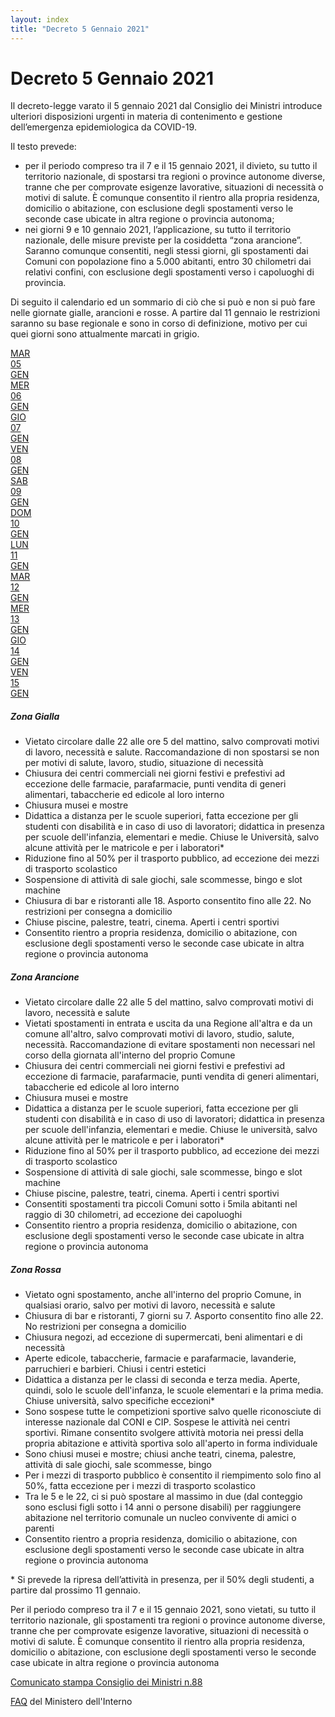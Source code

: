 ```yaml
---
layout: index
title: "Decreto 5 Gennaio 2021"
---
```

<div class="px-3 py-3 pt-md-5 pb-md-4 mx-auto text-justify">
    <h1 class="h1-responsive text-center">Decreto 5 Gennaio 2021</h1>
</div>
<div>
    <p>Il decreto-legge varato il 5 gennaio 2021 dal Consiglio dei Ministri introduce ulteriori disposizioni urgenti in materia di contenimento e gestione dell’emergenza epidemiologica da COVID-19.</p>
    <p>Il testo prevede:</p>
    <ul>
      <li>per il periodo compreso tra il 7 e il 15 gennaio 2021, il divieto, su tutto il territorio nazionale, di spostarsi tra regioni o province autonome diverse, tranne che per comprovate esigenze lavorative, situazioni di necessità o motivi di salute. È comunque consentito il rientro alla propria residenza, domicilio o abitazione, con esclusione degli spostamenti verso le seconde case ubicate in altra regione o provincia autonoma;</li>
      <li>nei giorni 9 e 10 gennaio 2021, l’applicazione, su tutto il territorio nazionale, delle misure previste per la cosiddetta “zona arancione”. Saranno comunque consentiti, negli stessi giorni, gli spostamenti dai Comuni con popolazione fino a 5.000 abitanti, entro 30 chilometri dai relativi confini, con esclusione degli spostamenti verso i capoluoghi di provincia.</li>
    </ul>
    <p>Di seguito il calendario ed un sommario di ciò che si può e non si può fare nelle giornate gialle, arancioni e rosse. A partire dal 11 gennaio le restrizioni saranno su base regionale e sono in corso di definizione, motivo per cui quei giorni sono attualmente marcati in grigio.</p>
</div>
  <div id="cal" class="row justify-content-center justify-content-sm-center mb-3">
      <a class="btn px-2 mx-1 cc-red    mt-2" href="#cc-red-zone"><div class="weekday">MAR</div><div class="day">05</div><div class="weekday">GEN</div></a>
      <a class="btn px-2 mx-1 cc-red    mt-2" href="#cc-red-zone"><div class="weekday">MER</div><div class="day">06</div><div class="weekday">GEN</div></a>
      <a class="btn px-2 mx-1 cc-yellow mt-2" href="#cc-yellow-zone"><div class="weekday">GIO</div><div class="day">07</div><div class="weekday">GEN</div></a>
      <a class="btn px-2 mx-1 cc-yellow mt-2" href="#cc-yellow-zone"><div class="weekday">VEN</div><div class="day">08</div><div class="weekday">GEN</div></a>
      <a class="btn px-2 mx-1 cc-orange mt-2" href="#cc-orange-zone"><div class="weekday">SAB</div><div class="day">09</div><div class="weekday">GEN</div></a>
      <a class="btn px-2 mx-1 cc-orange mt-2" href="#cc-orange-zone"><div class="weekday">DOM</div><div class="day">10</div><div class="weekday">GEN</div></a>
      <a class="btn px-2 mx-1 cc-grey   mt-2" href="#cc-grey-zone"><div class="weekday">LUN</div><div class="day">11</div><div class="weekday">GEN</div></a>
      <a class="btn px-2 mx-1 cc-grey   mt-2" href="#cc-grey-zone"><div class="weekday">MAR</div><div class="day">12</div><div class="weekday">GEN</div></a>
      <a class="btn px-2 mx-1 cc-grey   mt-2" href="#cc-grey-zone"><div class="weekday">MER</div><div class="day">13</div><div class="weekday">GEN</div></a>
      <a class="btn px-2 mx-1 cc-grey   mt-2" href="#cc-grey-zone"><div class="weekday">GIO</div><div class="day">14</div><div class="weekday">GEN</div></a>
      <a class="btn px-2 mx-1 cc-grey   mt-2" href="#cc-grey-zone"><div class="weekday">VEN</div><div class="day">15</div><div class="weekday">GEN</div></a>
      
  </div>
<div class="row row-cols-1 row-cols-md-3 g-4">
  <div class="col mt-3">
    <div id="cc-yellow-zone" class="card h-100 cc-yellow">
      <div class="card-header cc-yellow-highlight"><h5 class="card-title ">Zona Gialla</h5></div>
      <div class="card-body">
        <ul class="cc-zone">
          <li>Vietato circolare dalle 22 alle ore 5 del mattino, salvo comprovati motivi di lavoro, necessità e salute. Raccomandazione di non spostarsi se non per motivi di salute, lavoro, studio, situazione di necessità</li>
          <li>Chiusura dei centri commerciali nei giorni festivi e prefestivi ad eccezione delle farmacie, parafarmacie, punti vendita di generi alimentari, tabaccherie ed edicole al loro interno</li>
          <li>Chiusura musei e mostre</li>
          <li>Didattica a distanza per le scuole superiori, fatta eccezione per gli studenti con disabilità e in caso di uso di lavoratori; didattica in presenza per scuole dell'infanzia, elementari e medie. Chiuse le Università, salvo alcune attività per le matricole e per i laboratori*</li>
          <li>Riduzione fino al 50% per il trasporto pubblico, ad eccezione dei mezzi di trasporto scolastico</li>
          <li>Sospensione di attività di sale giochi, sale scommesse, bingo e slot machine</li>
          <li>Chiusura di bar e ristoranti alle 18. Asporto consentito fino alle 22. No restrizioni per consegna a domicilio</li>
          <li>Chiuse piscine, palestre, teatri, cinema. Aperti i centri sportivi</li>
          <li>Consentito rientro a propria residenza, domicilio o abitazione, con esclusione degli spostamenti verso le seconde case ubicate in altra regione o provincia autonoma</li>
        </ul>
      </div>
    </div>
  </div>
  <div class="col mt-3">
    <div id="cc-orange-zone" class="card h-100">
      <div class="card-header cc-orange-highlight"><h5 class="card-title ">Zona Arancione</h5></div>
      <div class="card-body cc-orange">
        <ul class="cc-zone">
          <li>Vietato circolare dalle 22 alle 5 del mattino, salvo comprovati motivi di lavoro, necessità e salute</li>
          <li>Vietati spostamenti in entrata e uscita da una Regione all'altra e da un comune all'altro, salvo comprovati motivi di lavoro, studio, salute, necessità. Raccomandazione di evitare spostamenti non necessari nel corso della giornata all'interno del proprio Comune</li>
          <li>Chiusura dei centri commerciali nei giorni festivi e prefestivi ad eccezione di farmacie, parafarmacie, punti vendita di generi alimentari, tabaccherie ed edicole al loro interno</li>
          <li>Chiusura musei e mostre</li>
          <li>Didattica a distanza per le scuole superiori, fatta eccezione per gli studenti con disabilità e in caso di uso di lavoratori; didattica in presenza per scuole dell'infanzia, elementari e medie. Chiuse le università, salvo alcune attività per le matricole e per i laboratori*</li>
          <li>Riduzione fino al 50% per il trasporto pubblico, ad eccezione dei mezzi di trasporto scolastico</li>
          <li>Sospensione di attività di sale giochi, sale scommesse, bingo e slot machine</li>
          <li>Chiuse piscine, palestre, teatri, cinema. Aperti i centri sportivi</li>
          <li>Consentiti spostamenti tra piccoli Comuni sotto i 5mila abitanti nel raggio di 30 chilometri, ad eccezione dei capoluoghi</li>
          <li>Consentito rientro a propria residenza, domicilio o abitazione, con esclusione degli spostamenti verso le seconde case ubicate in altra regione o provincia autonoma</li>
        </ul>
      </div>
    </div>
  </div>
  <div class="col mt-3">
    <div id="cc-red-zone" class="card h-100 cc-red-highlight">
      <div class="card-header cc-red-highlight"><h5 class="card-title ">Zona Rossa</h5></div>
      <div class="card-body cc-red">
        <ul class="cc-zone">
          <li>Vietato ogni spostamento, anche all'interno del proprio Comune, in qualsiasi orario, salvo per motivi di lavoro, necessità e salute</li>
          <li>Chiusura di bar e ristoranti, 7 giorni su 7. Asporto consentito fino alle 22. No restrizioni per consegna a domicilio</li>
          <li>Chiusura negozi, ad eccezione di supermercati, beni alimentari e di necessità</li>
          <li>Aperte edicole, tabaccherie, farmacie e parafarmacie, lavanderie, parruchieri e barbieri. Chiusi i centri estetici</li>
          <li>Didattica a distanza per le classi di seconda e terza media. Aperte, quindi, solo le scuole dell'infanza, le scuole elementari e la prima media. Chiuse università, salvo specifiche eccezioni*</li>
          <li>Sono sospese tutte le competizioni sportive salvo quelle riconosciute di interesse nazionale dal CONI e CIP. Sospese le attività nei centri sportivi. Rimane consentito svolgere attività motoria nei pressi della propria abitazione e attività sportiva solo all'aperto in forma individuale</li>
          <li>Sono chiusi musei e mostre; chiusi anche teatri, cinema, palestre, attività di sale giochi, sale scommesse, bingo</li>
          <li>Per i mezzi di trasporto pubblico è consentito il riempimento solo fino al 50%, fatta eccezione per i mezzi di trasporto scolastico</li>
          <li>Tra le 5 e le 22, ci si può spostare al massimo in due (dal conteggio sono esclusi figli sotto i 14 anni o persone disabili) per raggiungere abitazione nel territorio comunale un nucleo convivente di amici o parenti</li>
          <li>Consentito rientro a propria residenza, domicilio o abitazione, con esclusione degli spostamenti verso le seconde case ubicate in altra regione o provincia autonoma</li>
        </ul>
      </div>
    </div>
  </div>
</div>
<div>
    <p class="mt-2">* Si prevede la ripresa dell’attività in presenza, per il 50% degli studenti, a partire dal prossimo 11 gennaio.</p>
    <p id="#cc-grey-zone">Per il periodo compreso tra il 7 e il 15 gennaio 2021, sono vietati, su tutto il territorio nazionale, gli spostamenti tra regioni o province autonome diverse, tranne che per comprovate esigenze lavorative, situazioni di necessità o motivi di salute. È comunque consentito il rientro alla propria residenza, domicilio o abitazione, con esclusione degli spostamenti verso le seconde case ubicate in altra regione o provincia autonoma</p>
    <p><a href="http://www.governo.it/sites/new.governo.it/files/Cdm_88.pdf" target="_blank">Comunicato stampa Consiglio dei Ministri n.88</a></p>
    <p class="mt-2"><a href="http://www.governo.it/it/articolo/domande-frequenti-sulle-misure-adottate-dal-governo/15638" target="_blank">FAQ</a> del Ministero dell'Interno</p>
</div>